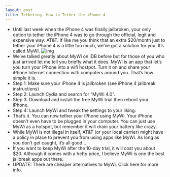 ```yaml
---
layout: post
title: Tethering- How to Tether the iPhone 4
---
```

* Until last week when the iPhone 4 was finally jailbroken, your only option to tether the iPhone 4 was to go through the official, legit and expensive way: AT&T. If like me you think that an extra $20/month just to tether your iPhone 4 is a little too much, we’ve got a solution for you. It’s called MyWi.
![img](http://media.idownloadblog.com/wp-content/uploads/2010/08/MyWi.png)
* We’ve talked greatly about MyWi on iDB before but for those of you who just arrived let me tell you briefly what it does. MyWi is an app that let’s you turn your iPhone into a wifi hostpot. Turn it on and share your iPhone Internet connection with computers around you. That’s how simple it is.
* Step 1: Make sure your iPhone 4 is jailbroken (see iPhone 4 jailbreak instructions)
* Step 2: Launch Cydia and search for “MyWi 4.0”.
* Step 3: Download and install the free MyWi trial then reboot your iPhone.
* Step 4: Launch MyWi and tweak the settings to your liking:
* That’s it. You can now tether your iPhone using MyWi. Your iPhone doesn’t even have to be plugged in your computer. You can just use MyWi as a hotspot, but remember it will drain your battery like crazy.
* While MyWi is not illegal in itself, AT&T (or your local carrier) might have a policy in place to prevent you from using apps like MyWi. As long as you don’t get caught, it’s all good…
* If you want to keep MyWi after the 10-day trial, it will cost you about $20. Although it comes with a hefty price, I believe MyWi is one the best jailbreak apps out there.
* UPDATE: There are cheaper alternatives to MyWi. Click here for more info.

